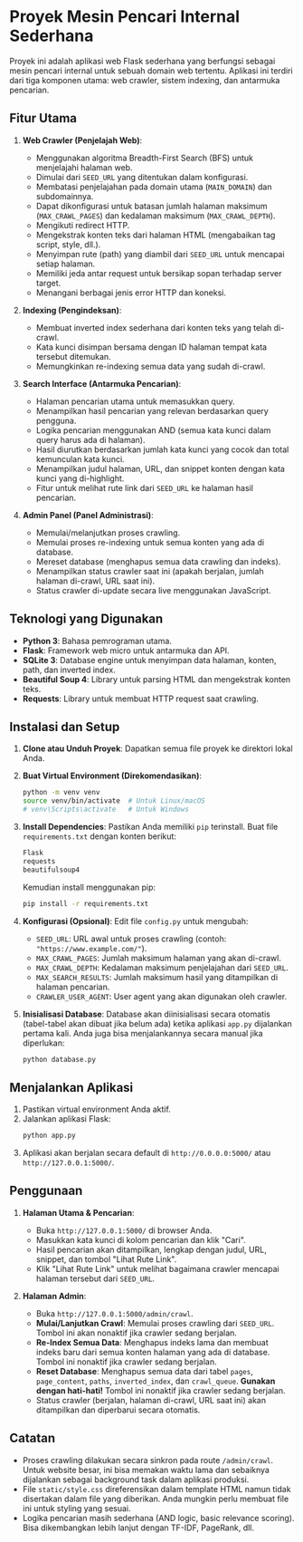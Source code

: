 # Proyek Mesin Pencari Internal Sederhana

Proyek ini adalah aplikasi web Flask sederhana yang berfungsi sebagai mesin pencari internal untuk sebuah domain web tertentu. Aplikasi ini terdiri dari tiga komponen utama: web crawler, sistem indexing, dan antarmuka pencarian.

## Fitur Utama

1.  **Web Crawler (Penjelajah Web)**:
    * Menggunakan algoritma Breadth-First Search (BFS) untuk menjelajahi halaman web.
    * Dimulai dari `SEED_URL` yang ditentukan dalam konfigurasi.
    * Membatasi penjelajahan pada domain utama (`MAIN_DOMAIN`) dan subdomainnya.
    * Dapat dikonfigurasi untuk batasan jumlah halaman maksimum (`MAX_CRAWL_PAGES`) dan kedalaman maksimum (`MAX_CRAWL_DEPTH`).
    * Mengikuti redirect HTTP.
    * Mengekstrak konten teks dari halaman HTML (mengabaikan tag script, style, dll.).
    * Menyimpan rute (path) yang diambil dari `SEED_URL` untuk mencapai setiap halaman.
    * Memiliki jeda antar request untuk bersikap sopan terhadap server target.
    * Menangani berbagai jenis error HTTP dan koneksi.

2.  **Indexing (Pengindeksan)**:
    * Membuat inverted index sederhana dari konten teks yang telah di-crawl.
    * Kata kunci disimpan bersama dengan ID halaman tempat kata tersebut ditemukan.
    * Memungkinkan re-indexing semua data yang sudah di-crawl.

3.  **Search Interface (Antarmuka Pencarian)**:
    * Halaman pencarian utama untuk memasukkan query.
    * Menampilkan hasil pencarian yang relevan berdasarkan query pengguna.
    * Logika pencarian menggunakan AND (semua kata kunci dalam query harus ada di halaman).
    * Hasil diurutkan berdasarkan jumlah kata kunci yang cocok dan total kemunculan kata kunci.
    * Menampilkan judul halaman, URL, dan snippet konten dengan kata kunci yang di-highlight.
    * Fitur untuk melihat rute link dari `SEED_URL` ke halaman hasil pencarian.

4.  **Admin Panel (Panel Administrasi)**:
    * Memulai/melanjutkan proses crawling.
    * Memulai proses re-indexing untuk semua konten yang ada di database.
    * Mereset database (menghapus semua data crawling dan indeks).
    * Menampilkan status crawler saat ini (apakah berjalan, jumlah halaman di-crawl, URL saat ini).
    * Status crawler di-update secara live menggunakan JavaScript.

## Teknologi yang Digunakan

* **Python 3**: Bahasa pemrograman utama.
* **Flask**: Framework web micro untuk antarmuka dan API.
* **SQLite 3**: Database engine untuk menyimpan data halaman, konten, path, dan inverted index.
* **Beautiful Soup 4**: Library untuk parsing HTML dan mengekstrak konten teks.
* **Requests**: Library untuk membuat HTTP request saat crawling.

## Instalasi dan Setup

1.  **Clone atau Unduh Proyek**:
    Dapatkan semua file proyek ke direktori lokal Anda.

2.  **Buat Virtual Environment (Direkomendasikan)**:
    ```bash
    python -m venv venv
    source venv/bin/activate  # Untuk Linux/macOS
    # venv\Scripts\activate   # Untuk Windows
    ```

3.  **Install Dependencies**:
    Pastikan Anda memiliki `pip` terinstall. Buat file `requirements.txt` dengan konten berikut:
    ```txt
    Flask
    requests
    beautifulsoup4
    ```
    Kemudian install menggunakan pip:
    ```bash
    pip install -r requirements.txt
    ```

4.  **Konfigurasi (Opsional)**:
    Edit file `config.py` untuk mengubah:
    * `SEED_URL`: URL awal untuk proses crawling (contoh: `"https://www.example.com/"`).
    * `MAX_CRAWL_PAGES`: Jumlah maksimum halaman yang akan di-crawl.
    * `MAX_CRAWL_DEPTH`: Kedalaman maksimum penjelajahan dari `SEED_URL`.
    * `MAX_SEARCH_RESULTS`: Jumlah maksimum hasil yang ditampilkan di halaman pencarian.
    * `CRAWLER_USER_AGENT`: User agent yang akan digunakan oleh crawler.

5.  **Inisialisasi Database**:
    Database akan diinisialisasi secara otomatis (tabel-tabel akan dibuat jika belum ada) ketika aplikasi `app.py` dijalankan pertama kali. Anda juga bisa menjalankannya secara manual jika diperlukan:
    ```bash
    python database.py
    ```

## Menjalankan Aplikasi

1.  Pastikan virtual environment Anda aktif.
2.  Jalankan aplikasi Flask:
    ```bash
    python app.py
    ```
3.  Aplikasi akan berjalan secara default di `http://0.0.0.0:5000/` atau `http://127.0.0.1:5000/`.

## Penggunaan

1.  **Halaman Utama & Pencarian**:
    * Buka `http://127.0.0.1:5000/` di browser Anda.
    * Masukkan kata kunci di kolom pencarian dan klik "Cari".
    * Hasil pencarian akan ditampilkan, lengkap dengan judul, URL, snippet, dan tombol "Lihat Rute Link".
    * Klik "Lihat Rute Link" untuk melihat bagaimana crawler mencapai halaman tersebut dari `SEED_URL`.

2.  **Halaman Admin**:
    * Buka `http://127.0.0.1:5000/admin/crawl`.
    * **Mulai/Lanjutkan Crawl**: Memulai proses crawling dari `SEED_URL`. Tombol ini akan nonaktif jika crawler sedang berjalan.
    * **Re-Index Semua Data**: Menghapus indeks lama dan membuat indeks baru dari semua konten halaman yang ada di database. Tombol ini nonaktif jika crawler sedang berjalan.
    * **Reset Database**: Menghapus semua data dari tabel `pages`, `page_content`, `paths`, `inverted_index`, dan `crawl_queue`. **Gunakan dengan hati-hati!** Tombol ini nonaktif jika crawler sedang berjalan.
    * Status crawler (berjalan, halaman di-crawl, URL saat ini) akan ditampilkan dan diperbarui secara otomatis.

## Catatan

* Proses crawling dilakukan secara sinkron pada route `/admin/crawl`. Untuk website besar, ini bisa memakan waktu lama dan sebaiknya dijalankan sebagai background task dalam aplikasi produksi.
* File `static/style.css` direferensikan dalam template HTML namun tidak disertakan dalam file yang diberikan. Anda mungkin perlu membuat file ini untuk styling yang sesuai.
* Logika pencarian masih sederhana (AND logic, basic relevance scoring). Bisa dikembangkan lebih lanjut dengan TF-IDF, PageRank, dll.
